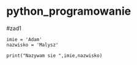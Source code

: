 # python_programowanie


#zad1 


```{python}
imie = 'Adam'
nazwisko = 'Malysz'

print("Nazywam sie ",imie,nazwisko)
```

